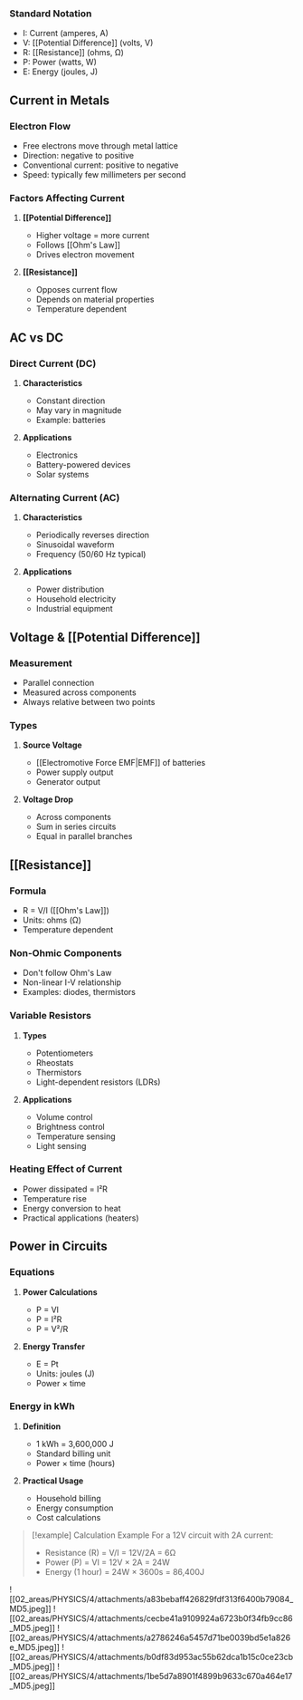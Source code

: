 
### Standard Notation
- I: Current (amperes, A)
- V: [[Potential Difference]] (volts, V)
- R: [[Resistance]] (ohms, Ω)
- P: Power (watts, W)
- E: Energy (joules, J)

## Current in Metals

### Electron Flow
- Free electrons move through metal lattice
- Direction: negative to positive
- Conventional current: positive to negative
- Speed: typically few millimeters per second

### Factors Affecting Current
1. **[[Potential Difference]]**
   - Higher voltage = more current
   - Follows [[Ohm's Law]]
   - Drives electron movement

2. **[[Resistance]]**
   - Opposes current flow
   - Depends on material properties
   - Temperature dependent

## AC vs DC

### Direct Current (DC)
1. **Characteristics**
   - Constant direction
   - May vary in magnitude
   - Example: batteries

2. **Applications**
   - Electronics
   - Battery-powered devices
   - Solar systems

### Alternating Current (AC)
1. **Characteristics**
   - Periodically reverses direction
   - Sinusoidal waveform
   - Frequency (50/60 Hz typical)

2. **Applications**
   - Power distribution
   - Household electricity
   - Industrial equipment

## Voltage & [[Potential Difference]]

### Measurement
- Parallel connection
- Measured across components
- Always relative between two points

### Types
1. **Source Voltage**
   - [[Electromotive Force EMF|EMF]] of batteries
   - Power supply output
   - Generator output

2. **Voltage Drop**
   - Across components
   - Sum in series circuits
   - Equal in parallel branches

## [[Resistance]]

### Formula
- R = V/I ([[Ohm's Law]])
- Units: ohms (Ω)
- Temperature dependent

### Non-Ohmic Components
- Don't follow Ohm's Law
- Non-linear I-V relationship
- Examples: diodes, thermistors

### Variable Resistors
1. **Types**
   - Potentiometers
   - Rheostats
   - Thermistors
   - Light-dependent resistors (LDRs)

2. **Applications**
   - Volume control
   - Brightness control
   - Temperature sensing
   - Light sensing

### Heating Effect of Current
- Power dissipated = I²R
- Temperature rise
- Energy conversion to heat
- Practical applications (heaters)

## Power in Circuits

### Equations
1. **Power Calculations**
   - P = VI
   - P = I²R
   - P = V²/R

2. **Energy Transfer**
   - E = Pt
   - Units: joules (J)
   - Power × time

### Energy in kWh
1. **Definition**
   - 1 kWh = 3,600,000 J
   - Standard billing unit
   - Power × time (hours)

2. **Practical Usage**
   - Household billing
   - Energy consumption
   - Cost calculations


>[!example] Calculation Example
>For a 12V circuit with 2A current:
>- Resistance (R) = V/I = 12V/2A = 6Ω
>- Power (P) = VI = 12V × 2A = 24W
>- Energy (1 hour) = 24W × 3600s = 86,400J



![[02_areas/PHYSICS/4/attachments/a83bebaff426829fdf313f6400b79084_MD5.jpeg]]
![[02_areas/PHYSICS/4/attachments/cecbe41a9109924a6723b0f34fb9cc86_MD5.jpeg]]
![[02_areas/PHYSICS/4/attachments/a2786246a5457d71be0039bd5e1a826e_MD5.jpeg]]
![[02_areas/PHYSICS/4/attachments/b0df83d953ac55b62dca1b15c0ce23cb_MD5.jpeg]]
![[02_areas/PHYSICS/4/attachments/1be5d7a8901f4899b9633c670a464e17_MD5.jpeg]]